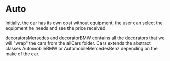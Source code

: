 # Auto
Initially, the car has its own cost without equipment, the user can select the equipment he needs and see the price received.

decoratorsMersedes and decoratorBMW contains all the decorators that we will "wrap" the cars from the allCars folder.
Cars extends the abstract classes AutomobileBMW or AutomobileMercedesBenz depending on the make of the car.
